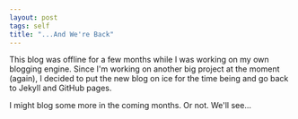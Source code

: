 ```yaml
---
layout: post
tags: self
title: "...And We're Back"
---
```

This blog was offline for a few months while I was working on my own blogging engine. Since I'm working on another big project at the moment (again), I decided to put the new blog on ice for the time being and go back to Jekyll and GitHub pages.

I might blog some more in the coming months. Or not. We'll see...